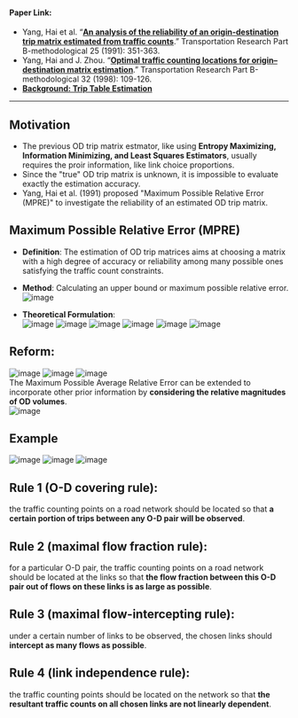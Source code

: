 #### Paper Link:
 - Yang, Hai et al. “[**An analysis of the reliability of an origin-destination trip matrix estimated from traffic counts**](https://www.sciencedirect.com/science/article/pii/019126159190028H?pes=vor).” Transportation Research Part B-methodological 25 (1991): 351-363.       
 - Yang, Hai and J. Zhou. “[**Optimal traffic counting locations for origin–destination matrix estimation**](https://www.sciencedirect.com/science/article/pii/S0191261597000167?via%3Dihub).” Transportation Research Part B-methodological 32 (1998): 109-126.
 - [**Background: Trip Table Estimation**](https://github.com/GangSuUGA/The-Optimization-of-Sensor-Location/blob/main/Background02:%20Trip%20Table%20Estimation.md) 
__________________________________________________

## Motivation 
- The previous OD trip matrix estmator, like using **Entropy Maximizing, Information Minimizing, and Least Squares Estimators**, usually requires the proir information, like link choice proportions. 
- Since the "true" OD trip matrix is unknown, it is impossible to evaluate exactly the estimation accuracy. 
- Yang, Hai et al. (1991) proposed "Maximum Possible Relative Error (MPRE)" to investigate the reliability of an estimated OD trip matrix. 

## Maximum Possible Relative Error (MPRE) 
- **Definition**: The estimation of OD trip matrices aims at choosing a matrix with a high degree of accuracy or reliability among many possible ones satisfying the traffic count constraints. 

- **Method**: Calculating an upper bound or maximum possible relative error. 
![image](https://user-images.githubusercontent.com/88390140/135565833-6d4ee76d-ad0e-4001-b57c-199f28cdd59a.png)

- **Theoretical Formulation**:         
![image](https://user-images.githubusercontent.com/88390140/135566497-158ac894-3e45-4069-b39d-b4d92fc8555e.png)
![image](https://user-images.githubusercontent.com/88390140/135566539-96143314-cdd7-4e6f-85d0-465eb44b12c8.png)
![image](https://user-images.githubusercontent.com/88390140/135566569-c4b638ae-783e-40f6-b433-c885fff25593.png)
![image](https://user-images.githubusercontent.com/88390140/135566577-323b0e99-3477-4e4f-bb09-2f409272261c.png)
![image](https://user-images.githubusercontent.com/88390140/135566598-585203fa-ec01-4cfd-a089-b9d12cc30416.png)
![image](https://user-images.githubusercontent.com/88390140/135566826-093b076a-a4b0-4af8-9f35-5e5c6f73682c.png)

## Reform: 
![image](https://user-images.githubusercontent.com/88390140/135566907-f967754a-4f72-48ba-8ab1-ce1af56f7a82.png)
![image](https://user-images.githubusercontent.com/88390140/135566940-3c3bfb2e-e5fe-4c85-a95b-4c673182a083.png)
![image](https://user-images.githubusercontent.com/88390140/135566968-b8ee5bb1-4286-40ca-a4bd-2f04d6a06cd2.png)           
The Maximum Possible Average Relative Error can be extended to incorporate other prior information by **considering the relative magnitudes of OD volumes**.        
![image](https://user-images.githubusercontent.com/88390140/135566997-dfa52284-9df7-4a7c-8815-c671e2b37b48.png)




## Example      
![image](https://ars.els-cdn.com/content/image/1-s2.0-S0191261597000167-gr1.gif)
![image](https://user-images.githubusercontent.com/88390140/132033524-f317b2a2-2308-4477-b5a6-8a9f0d4fc25d.png)
![image](https://user-images.githubusercontent.com/88390140/132033555-42116553-1dfe-4ded-b68f-40485c0ee3de.png)

## Rule 1 (O-D covering rule):     
the traffic counting points on a road network should be located so that **a certain portion of trips between any O-D pair will be observed**.       

## Rule 2 (maximal flow fraction rule):     
for a particular O-D pair, the traffic counting points on a road network should be located at the links so that **the flow fraction between this O-D pair out of flows on these links is as large as possible**.      

## Rule 3 (maximal flow-intercepting rule):      
under a certain number of links to be observed, the chosen links should **intercept as many flows as possible**.    

## Rule 4 (link independence rule):     
the traffic counting points should be located on the network so that **the resultant traffic counts on all chosen links are not linearly dependent**. 
